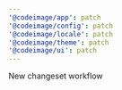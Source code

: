 ```yaml
---
'@codeimage/app': patch
'@codeimage/config': patch
'@codeimage/locale': patch
'@codeimage/theme': patch
'@codeimage/ui': patch
---
```


New changeset workflow

